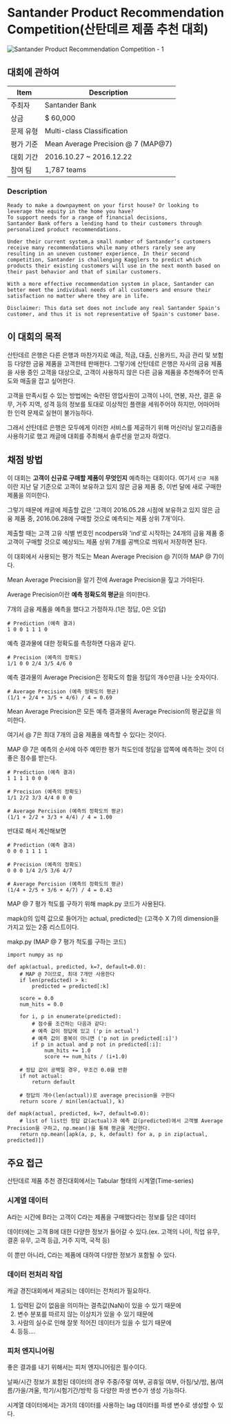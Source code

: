 # Santander Product Recommendation Competition(산탄데르 제품 추천 대회)

![Santander Product Recommendation Competition - 1](https://kaggle2.blob.core.windows.net/competitions/kaggle/5558/media/santander-banner-ts-660x.png)

## 대회에 관하여

Item | Description
----|-----------
주최자 | Santander Bank
상금 | $ 60,000
문제 유형 | Multi-class Classification
평가 기준 | Mean Average Precision @ 7 (MAP@7)
대회 기간 | 2016.10.27 ~ 2016.12.22
참여 팀 | 1,787 teams

### Description

    Ready to make a downpayment on your first house? Or looking to leverage the equity in the home you have?
    To support needs for a range of financial decisions,
    Santander Bank offers a lending hand to their customers through personalized product recommendations.

    Under their current system,a small number of Santander’s customers receive many recommendations while many others rarely see any resulting in an uneven customer experience. In their second competition, Santander is challenging Kagglers to predict which products their existing customers will use in the next month based on their past behavior and that of similar customers.

    With a more effective recommendation system in place, Santander can better meet the individual needs of all customers and ensure their satisfaction no matter where they are in life.

    Disclaimer: This data set does not include any real Santander Spain's customer, and thus it is not representative of Spain's customer base.

## 이 대회의 목적

산탄데르 은행은 다른 은행과 마찬가지로 예금, 적금, 대출, 신용카드, 자금 관리 및 보험 등 다양한 금융 제품을 고객한테 판매한다. 그렇기에 산탄데르 은행은 자사의 금융 제품을 사용 중인 고객을 대상으로, 고객이 사용하지 않은 다른 금융 제품을 추천해주어 만족도와 매출을 잡고 싶어한다.

고객을 만족시킬 수 있는 방법에는 숙련된 영업사원이 고객이 나이, 연봉, 자산, 결혼 유무, 거주 지역, 성격 등의 정보를 토대로 이상적인 플랜을 세워주어야 하지만, 어마어마한 인력 문제로 실현이 불가능하다.

그래서 산탄데르 은행은 모두에게 이러한 서비스를 제공하기 위해 머신러닝 알고리즘을 사용하기로 했고 캐글에 대회를 주최해서 솔루션을 얻고자 하였다.

## 채점 방법

이 대회는 **고객이 신규로 구매할 제품이 무엇인지** 예측하는 대회이다. 여기서 `신규 제품`이란 지난 달 기준으로 고객이 보유하고 있지 않은 금융 제품 중, 이번 달에 새로 구매한 제품을 의미한다.

그렇기 때문에 캐글에 제출할 값은 '고객이 2016.05.28 시점에 보유하고 있지 않은 금융 제품 중, 2016.06.28에 구매할 것으로 예측되는 제품 상위 7개'이다.

제출할 때는 고객 고유 식별 번호인 ncodpers와 'ind'로 시작하는 24개의 금융 제품 중 고객이 구매할 것으로 예상되느 제품 상위 7개를 공백으로 띄워서 저장하면 된다.

이 대회에서 사용되는 평가 척도는 Mean Average Precision @ 7(이하 MAP @ 7)이다.

Mean Average Precision을 알기 전에 Average Precision을 짚고 가야된다.

Average Precision이란 **예측 정확도의 평균**을 의미한다.

7개의 금융 제품을 예측을 했다고 가정하자.(1은 정답, 0은 오답)

    # Prediction (예측 결과)
    1 0 0 1 1 1 0

예측 결과물에 대한 정확도를 측정하면 다음과 같다.

    # Precision (예측의 정확도)
    1/1 0 0 2/4 3/5 4/6 0

예측 결과물의 Average Precision은 정확도의 합을 정답의 개수만큼 나눈 숫자이다.

    # Average Precision (예측 정확도의 평균)
    (1/1 + 2/4 + 3/5 + 4/6) / 4 = 0.69

Mean Average Precision은 모든 예측 결과물의 Average Precision의 평균값을 의미한다.

여기서 @ 7은 최대 7개의 금융 제품을 예측할 수 있다는 것이다.

MAP @ 7은 예측의 순서에 아주 예민한 평가 척도인데 정답을 압쪽에 예측하는 것이 더 좋은 점수를 받는다.

    # Prediction (예측 결과)
    1 1 1 1 0 0 0

    # Precision (예측의 정확도)
    1/1 2/2 3/3 4/4 0 0 0

    # Average Percision (예측의 정확도의 평균)
    (1/1 + 2/2 + 3/3 + 4/4) / 4 = 1.00

반대로 해서 계산해보면

    # Prediction (예측 결과)
    0 0 0 1 1 1 1

    # Precision (예측의 정확도)
    0 0 0 1/4 2/5 3/6 4/7

    # Average Percision (예측의 정확도의 평균)
    (1/4 + 2/5 + 3/6 + 4/7) / 4 = 0.43

MAP @ 7 평가 척도를 구하기 위해 mapk.py 코드가 사용된다.

mapk()의 입력 값으로 들어가는 actual, predicted는 (고객수 X 7)의 dimension을 가지고 있는 2중 리스트이다.

makp.py (MAP @ 7 평가 척도를 구하는 코드)

    import numpy as np

    def apk(actual, predicted, k=7, default=0.0):
        # MAP @ 7이므로, 최대 7개만 사용한다
        if len(predicted) > k:
            predicted = predicted[:k]

        score = 0.0
        num_hits = 0.0

        for i, p in enumerate(predicted):
            # 점수를 조건하는 다음과 같다:
            # 예측 값이 정답에 있고 ('p in actual')
            # 예측 값이 중복이 아니면 ('p not in predicted[:i]')
            if p in actual and p not in predicted[:i]:
                num_hits += 1.0
                score += num_hits / (i+1.0)

        # 정답 값이 공백일 경우, 무조건 0.0을 반환
        if not actual:
            return default

        # 정답의 개수(len(actual))로 average precision을 구한다
        return score / min(len(actual), k)

    def mapk(actual, predicted, k=7, default=0.0):
        # list of list인 정답 값(actual)과 예측 값(predicted)에서 고객별 Average Precision을 구하고, np.mean()을 통해 평균을 계산한다.
        return np.mean([apk(a, p, k, default) for a, p in zip(actual, predicted)])

## 주요 접근

산탄데르 제품 추천 경진대회에서는 Tabular 형태의 시계열(Time-series)

### 시계열 데이터

A라는 시간에 B라는 고객이 C라는 제품을 구매했다라는 정보를 담은 데이터

데이터에는 고객 B에 대한 다양한 정보가 들어갈 수 있다.(ex. 고객의 나이, 직업 유무, 결혼 유무, 고객 등급, 거주 지역, 국적 등)

이 뿐만 아니라, C라는 제품에 대하여 다양한 정보가 포함될 수 있다.

### 데이터 전처리 작업

캐글 경진대회에서 제공되는 데이터는 전처리가 필요하다.

1. 입력된 값이 없음을 의미하는 결측값(NaN)이 있을 수 있기 때문에
2. 변수 분포를 따르지 않는 이상치가 있을 수 있기 때문에
3. 사람의 실수로 인해 잘못 적어진 데이터가 있을 수 있기 때문에
4. 등등....

### 피처 엔지니어링

좋은 결과를 내기 위해서는 피처 엔지니어링은 필수이다.

날짜/시간 정보가 포함된 데이터의 경우 주중/주말 여부, 공휴일 여부, 아침/낮/밤, 봄/여름/가을/겨울, 학기/시험기간/방학 등 다양한 파생 변수가 생성 가능하다.

시계열 데이터에서는 과거의 데이터를 사용하는 lag 데이터를 파생 변수로 생성할 수 있다.
